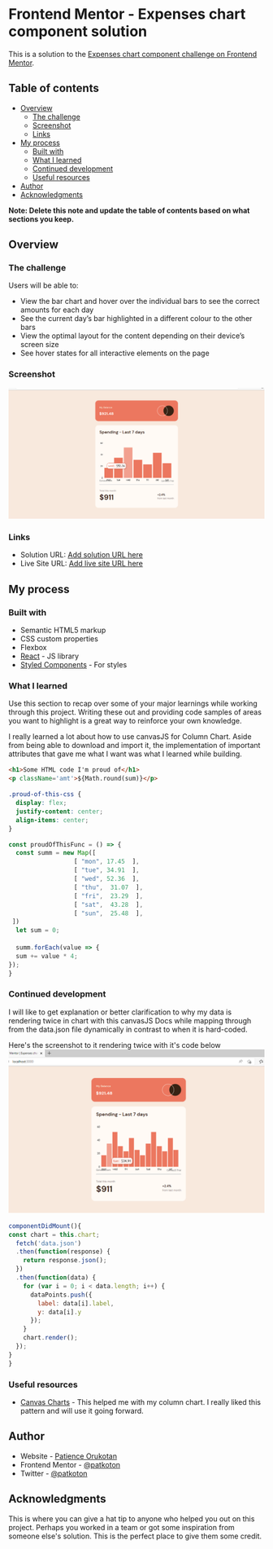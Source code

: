 # Frontend Mentor - Expenses chart component solution

This is a solution to the [Expenses chart component challenge on Frontend Mentor](https://patkoton-expenses-chart-component.netlify.app/). 

## Table of contents

- [Overview](#overview)
  - [The challenge](#the-challenge)
  - [Screenshot](#screenshot)
  - [Links](#links)
- [My process](#my-process)
  - [Built with](#built-with)
  - [What I learned](#what-i-learned)
  - [Continued development](#continued-development)
  - [Useful resources](#useful-resources)
- [Author](#author)
- [Acknowledgments](#acknowledgments)

**Note: Delete this note and update the table of contents based on what sections you keep.**

## Overview

### The challenge

Users will be able to:

- View the bar chart and hover over the individual bars to see the correct amounts for each day
- See the current day’s bar highlighted in a different colour to the other bars
- View the optimal layout for the content depending on their device’s screen size
- See hover states for all interactive elements on the page

### Screenshot

![](./src/assets/images/Screenshot%20(108)..desktop-preview.png)


### Links

- Solution URL: [Add solution URL here](https://github.com/patkoton/expenses-chart-component/)
- Live Site URL: [Add live site URL here](https://patkoton-expenses-chart-component.netlify.app/)

## My process

### Built with

- Semantic HTML5 markup
- CSS custom properties
- Flexbox
- [React](https://reactjs.org/) - JS library
- [Styled Components](https://styled-components.com/) - For styles

### What I learned

Use this section to recap over some of your major learnings while working through this project. Writing these out and providing code samples of areas you want to highlight is a great way to reinforce your own knowledge.

I really learned a lot about how to use canvasJS for Column Chart. Aside from being able to download and import it, the implementation of important attributes that gave me what I want was what I learned while building. 

```html
<h1>Some HTML code I'm proud of</h1>
<p className='amt'>${Math.round(sum)}</p>
```
```css
.proud-of-this-css {
  display: flex;
  justify-content: center;
  align-items: center;
}

```
```js
const proudOfThisFunc = () => {
  const summ = new Map([
                  [ "mon", 17.45  ],
                  [ "tue", 34.91  ],
                  [ "wed", 52.36  ],
                  [ "thu",  31.07  ],
                  [ "fri",  23.29  ],
                  [ "sat",  43.28  ],
                  [ "sun",  25.48  ],
 ])
  let sum = 0;

  summ.forEach(value => {
  sum += value * 4; 
});
}
```


### Continued development

I will like to get explanation or better clarification to why my data is rendering twice in chart with this canvasJS Docs while mapping through from the data.json file dynamically in contrast to when it is hard-coded.

Here's the screenshot to it rendering twice with it's code below
![](./src/assets/images/Screenshot.re-rendering.png)

```js
componentDidMount(){
const chart = this.chart;
  fetch('data.json')
  .then(function(response) {
    return response.json();
  })
  .then(function(data) {
    for (var i = 0; i < data.length; i++) {
      dataPoints.push({
        label: data[i].label,
        y: data[i].y
      });
    }
    chart.render();
  });
}
}
```

### Useful resources

- [Canvas Charts](https://canvasjs.com) - This helped me with my column chart. I really liked this pattern and will use it going forward.


## Author

- Website - [Patience Orukotan](https://patportf.netlify.app/)
- Frontend Mentor - [@patkoton](https://www.frontendmentor.io/profile/patkoton)
- Twitter - [@patkoton](https://www.twitter.com/patkoton)


## Acknowledgments

This is where you can give a hat tip to anyone who helped you out on this project. Perhaps you worked in a team or got some inspiration from someone else's solution. This is the perfect place to give them some credit.


